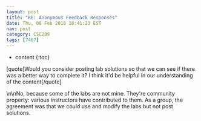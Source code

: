 ```yaml
---
layout: post
title: "RE: Anonymous Feedback Responses"
date: Thu, 08 Feb 2018 18:41:23 EST
nav: post
category: CSC209
tags: [7467]
---
```


* content
{:toc}

[quote]Would you consider posting lab solutions so that we can see if there was a better way to complete it? I think it'd be helpful in our understanding of the content[/quote]
<!-- more -->
<p>\n\nNo, because some of the labs are not mine. They're community property: various instructors have contributed to them. As a group, the agreement was that we could use and modify the labs but not post solutions.</p>
